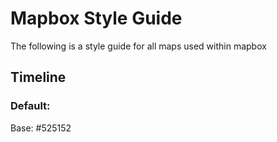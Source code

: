 # Mapbox Style Guide
The following is a style guide for all maps used within mapbox

## Timeline

### Default:
Base: #525152

